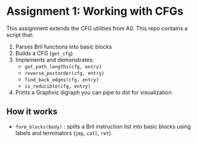 # Assignment 1: Working with CFGs
This assignment extends the CFG utilities from A0. This repo contains a script that:

1. Parses Bril functions into basic blocks
2. Builds a CFG (```get_cfg```)
3. Implements and demonstrates:
   * ```get_path_lengths(cfg, entry)```
   * ```reverse_postorder(cfg, entry)```
   * ```find_back_edges(cfg, entry)```
   * ```is_reducible(cfg, entry)```
4. Prints a Graphviz digraph you can pipe to dot for visualization.

## How it works
* ```form_blocks(body)``` : splits a Bril instruction list into basic blocks using labels and terminators (```jmp```, ```call```, ```ret```).